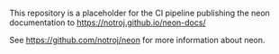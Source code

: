 This repository is a placeholder for the CI pipeline publishing the 
neon documentation to https://notroj.github.io/neon-docs/

See https://github.com/notroj/neon for more information about neon.
